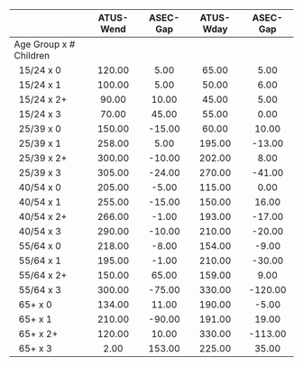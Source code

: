 
|                      |    ATUS-Wend |     ASEC-Gap |    ATUS-Wday |     ASEC-Gap |
| -------------------- | :----------: | :----------: | :----------: | :----------: |
| Age Group x # Children |              |              |              |              |
| &nbsp;&nbsp;15/24 x 0 |       120.00 |         5.00 |        65.00 |         5.00 |
| &nbsp;&nbsp;15/24 x 1 |       100.00 |         5.00 |        50.00 |         6.00 |
| &nbsp;&nbsp;15/24 x 2+ |        90.00 |        10.00 |        45.00 |         5.00 |
| &nbsp;&nbsp;15/24 x 3 |        70.00 |        45.00 |        55.00 |         0.00 |
| &nbsp;&nbsp;25/39 x 0 |       150.00 |       -15.00 |        60.00 |        10.00 |
| &nbsp;&nbsp;25/39 x 1 |       258.00 |         5.00 |       195.00 |       -13.00 |
| &nbsp;&nbsp;25/39 x 2+ |       300.00 |       -10.00 |       202.00 |         8.00 |
| &nbsp;&nbsp;25/39 x 3 |       305.00 |       -24.00 |       270.00 |       -41.00 |
| &nbsp;&nbsp;40/54 x 0 |       205.00 |        -5.00 |       115.00 |         0.00 |
| &nbsp;&nbsp;40/54 x 1 |       255.00 |       -15.00 |       150.00 |        16.00 |
| &nbsp;&nbsp;40/54 x 2+ |       266.00 |        -1.00 |       193.00 |       -17.00 |
| &nbsp;&nbsp;40/54 x 3 |       290.00 |       -10.00 |       210.00 |       -20.00 |
| &nbsp;&nbsp;55/64 x 0 |       218.00 |        -8.00 |       154.00 |        -9.00 |
| &nbsp;&nbsp;55/64 x 1 |       195.00 |        -1.00 |       210.00 |       -30.00 |
| &nbsp;&nbsp;55/64 x 2+ |       150.00 |        65.00 |       159.00 |         9.00 |
| &nbsp;&nbsp;55/64 x 3 |       300.00 |       -75.00 |       330.00 |      -120.00 |
| &nbsp;&nbsp;65+ x 0  |       134.00 |        11.00 |       190.00 |        -5.00 |
| &nbsp;&nbsp;65+ x 1  |       210.00 |       -90.00 |       191.00 |        19.00 |
| &nbsp;&nbsp;65+ x 2+ |       120.00 |        10.00 |       330.00 |      -113.00 |
| &nbsp;&nbsp;65+ x 3  |         2.00 |       153.00 |       225.00 |        35.00 |

